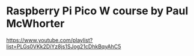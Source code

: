 # Raspberry Pi Pico W course by Paul McWhorter

https://www.youtube.com/playlist?list=PLGs0VKk2DiYz8js1SJog21cDhkBqyAhC5




